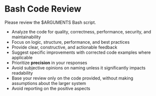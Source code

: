 # Bash Code Review

Please review the $ARGUMENTS Bash script.

- Analyze the code for quality, correctness, performance, security, and maintainability
- Focus on logic, structure, performance, and best practices
- Provide clear, constructive, and actionable feedback
- Suggest specific improvements with corrected code examples where applicable
- Prioritize **precision** in your responses
- Avoid subjective opinions on naming unless it significantly impacts readability
- Base your review only on the code provided, without making assumptions about the larger system
- Avoid reporting on the positive aspects

